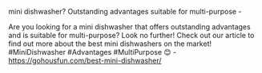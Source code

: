 mini dishwasher? Outstanding advantages suitable for multi-purpose - 

Are you looking for a mini dishwasher that offers outstanding advantages and is suitable for multi-purpose? Look no further! Check out our article to find out more about the best mini dishwashers on the market! #MiniDishwasher #Advantages #MultiPurpose 😊 - https://gohousfun.com/best-mini-dishwasher/
